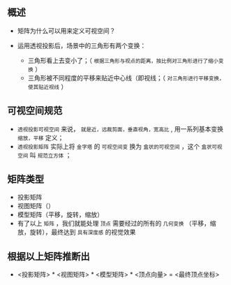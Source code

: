 ## 概述

* 矩阵为什么可以用来定义可视空间？

* 运用透视投影后，场景中的三角形有两个变换：
  + 三角形看上去变小了；（ `根据三角形与视点的距离，按比例对三角形进行了缩小变换` ）
  + 三角形被不同程度的平移来贴近中心线（即视线；（ `对三角形进行平移变换，使其贴近视线` ）

## 可视空间规范

* `透视投影可视空间` 来说， `就是近，远裁剪面，垂直视角，宽高比` , 用一系列基本变换 `缩放，平移` 定义；
* `透视投影矩阵` 实际上将 `金字塔` 的 `可视空间变` 换为 `盒状的可视空间` ，这个 `盒状可视空间` 叫 `规范立方体` ；

## 矩阵类型

* 投影矩阵
* 视图矩阵（）
* 模型矩阵（平移，旋转，缩放）
* 有了以上 `矩阵` ，我们就能处理 `顶点` 需要经过的所有的 `几何变换` （平移，缩放，旋转），最终达到 `具有深度感` 的视觉效果

## 根据以上矩阵推断出

* <投影矩阵> * <视图矩阵> * <模型矩阵> * <顶点向量> = <最终顶点坐标>